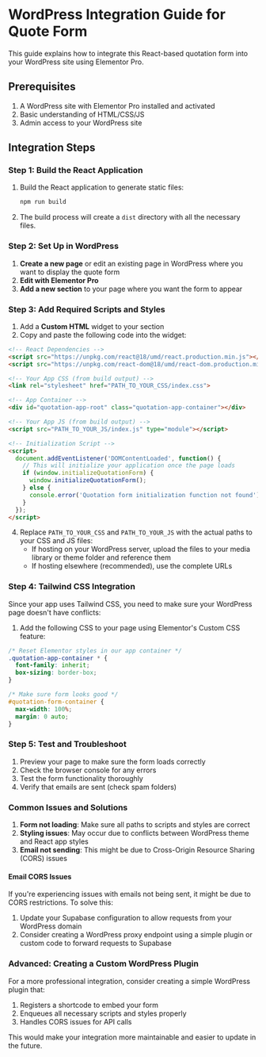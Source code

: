 
# WordPress Integration Guide for Quote Form

This guide explains how to integrate this React-based quotation form into your WordPress site using Elementor Pro.

## Prerequisites

1. A WordPress site with Elementor Pro installed and activated
2. Basic understanding of HTML/CSS/JS
3. Admin access to your WordPress site

## Integration Steps

### Step 1: Build the React Application

1. Build the React application to generate static files:
   ```bash
   npm run build
   ```
   
2. The build process will create a `dist` directory with all the necessary files.

### Step 2: Set Up in WordPress

1. **Create a new page** or edit an existing page in WordPress where you want to display the quote form
2. **Edit with Elementor Pro**
3. **Add a new section** to your page where you want the form to appear

### Step 3: Add Required Scripts and Styles

1. Add a **Custom HTML** widget to your section
2. Copy and paste the following code into the widget:

```html
<!-- React Dependencies -->
<script src="https://unpkg.com/react@18/umd/react.production.min.js"></script>
<script src="https://unpkg.com/react-dom@18/umd/react-dom.production.min.js"></script>

<!-- Your App CSS (from build output) -->
<link rel="stylesheet" href="PATH_TO_YOUR_CSS/index.css">

<!-- App Container -->
<div id="quotation-app-root" class="quotation-app-container"></div>

<!-- Your App JS (from build output) -->
<script src="PATH_TO_YOUR_JS/index.js" type="module"></script>

<!-- Initialization Script -->
<script>
  document.addEventListener('DOMContentLoaded', function() {
    // This will initialize your application once the page loads
    if (window.initializeQuotationForm) {
      window.initializeQuotationForm();
    } else {
      console.error('Quotation form initialization function not found');
    }
  });
</script>
```

4. Replace `PATH_TO_YOUR_CSS` and `PATH_TO_YOUR_JS` with the actual paths to your CSS and JS files:
   - If hosting on your WordPress server, upload the files to your media library or theme folder and reference them
   - If hosting elsewhere (recommended), use the complete URLs

### Step 4: Tailwind CSS Integration

Since your app uses Tailwind CSS, you need to make sure your WordPress page doesn't have conflicts:

1. Add the following CSS to your page using Elementor's Custom CSS feature:

```css
/* Reset Elementor styles in our app container */
.quotation-app-container * {
  font-family: inherit;
  box-sizing: border-box;
}

/* Make sure form looks good */
#quotation-form-container {
  max-width: 100%;
  margin: 0 auto;
}
```

### Step 5: Test and Troubleshoot

1. Preview your page to make sure the form loads correctly
2. Check the browser console for any errors
3. Test the form functionality thoroughly
4. Verify that emails are sent (check spam folders)

### Common Issues and Solutions

1. **Form not loading**: Make sure all paths to scripts and styles are correct
2. **Styling issues**: May occur due to conflicts between WordPress theme and React app styles
3. **Email not sending**: This might be due to Cross-Origin Resource Sharing (CORS) issues

#### Email CORS Issues

If you're experiencing issues with emails not being sent, it might be due to CORS restrictions. To solve this:

1. Update your Supabase configuration to allow requests from your WordPress domain
2. Consider creating a WordPress proxy endpoint using a simple plugin or custom code to forward requests to Supabase

### Advanced: Creating a Custom WordPress Plugin

For a more professional integration, consider creating a simple WordPress plugin that:

1. Registers a shortcode to embed your form
2. Enqueues all necessary scripts and styles properly
3. Handles CORS issues for API calls

This would make your integration more maintainable and easier to update in the future.
